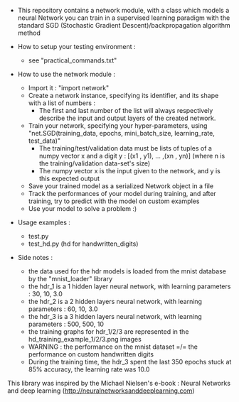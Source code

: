 
* This repository contains a network module, with a class which models a neural Network you can train in a supervised learning paradigm with the standard SGD (Stochastic Gradient Descent)/backpropagation algorithm method

* How to setup your testing environment :
    - see "practical_commands.txt" 

* How to use the network module :
    - Import it : "import network"
    - Create a network instance, specifying its identifier, and its shape with a list of numbers :
    	- The first and last number of the list will always respectively describe the input and output layers of the created network.
    - Train your network, specifying your hyper-parameters, using "net.SGD(training_data, epochs, mini_batch_size, learning_rate, test_data)"
    	- The training/test/validation data must be lists of tuples of a numpy vector x and a digit y : [(x1 , y1), ... ,(xn , yn)] (where n is the training/validation data-set's size)
    	- The numpy vector x is the input given to the network, and y is this expected output
    - Save your trained model as a serialized Network object in a file
    - Track the performances of your model during training, and after training, try to predict with the model on custom examples
    - Use your model to solve a problem :)

* Usage examples :
    - test.py
    - test_hd.py (hd for handwritten_digits)

* Side notes :
    - the data used for the hdr models is loaded from the mnist database by the "mnist_loader" library
    - the hdr_1 is a 1 hidden layer neural network, with learning parameters : 30, 10, 3.0 
    - the hdr_2 is a 2 hidden layers neural network, with learning parameters : 60, 10, 3.0
    - the hdr_3 is a 3 hidden layers neural network, with learning parameters : 500, 500, 10
    - the training graphs for hdr_1/2/3 are represented in the hd_training_example_1/2/3.png images
    - WARNING : the performance on the mnist dataset =/= the performance on custom handwritten digits
    - During the training time, the hdr_3 spent the last 350 epochs stuck at 85% accuracy, the learning rate was 10.0

This library was inspired by the Michael Nielsen's e-book : Neural Networks and deep learning (http://neuralnetworksanddeeplearning.com)
    
	
